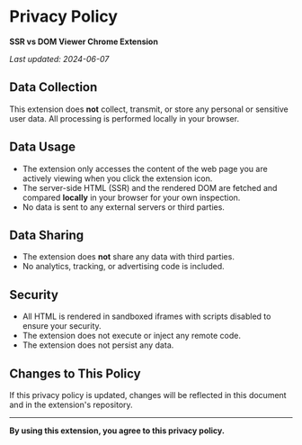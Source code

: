 # Privacy Policy

**SSR vs DOM Viewer Chrome Extension**

_Last updated: 2024-06-07_

## Data Collection

This extension does **not** collect, transmit, or store any personal or sensitive user data. All processing is performed locally in your browser.

## Data Usage

- The extension only accesses the content of the web page you are actively viewing when you click the extension icon.
- The server-side HTML (SSR) and the rendered DOM are fetched and compared **locally** in your browser for your own inspection.
- No data is sent to any external servers or third parties.

## Data Sharing

- The extension does **not** share any data with third parties.
- No analytics, tracking, or advertising code is included.

## Security

- All HTML is rendered in sandboxed iframes with scripts disabled to ensure your security.
- The extension does not execute or inject any remote code.
- The extension does not persist any data.

## Changes to This Policy

If this privacy policy is updated, changes will be reflected in this document and in the extension's repository.

---

**By using this extension, you agree to this privacy policy.** 
